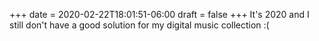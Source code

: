 +++
date = 2020-02-22T18:01:51-06:00
draft = false
+++
It's 2020 and I still don't have a good solution for my digital music collection :(